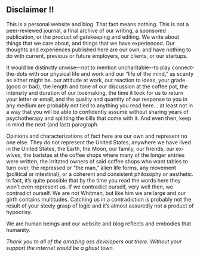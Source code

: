 ## Disclaimer :bangbang:

This is a personal website and blog. That fact means nothing. This is not a peer-reviewed journal, a final archive of our writing, a sponsored publication, or the product of gatekeeping and editing.  We write about things that we care about, and things that we have experienced. Our thoughts and experiences published here are our own, and have nothing to do with current, previous or future employers, our clients, or our startups.

It would be distinctly unwise–-not to mention uncharitable–-to play connect-the-dots with our physical life and work and our “life of the mind,” as scanty as either might be. our attitude at work, our reaction to ideas, your grade (good or bad), the length and tone of our discussion at the coffee pot, the intensity and duration of our lovemaking, the time it took for us to return your letter or email, and the quality and quantity of our response to you in any medium are probably not tied to anything you read here… at least not in a way that you will be able to confidently assume without sharing years of psychotherapy and splitting the bills that come with it. And even then, keep in mind the next (and last) paragraph.

Opinions and characterizations of fact here are our own and represent no one else. They do not represent the United States, anywhere we have lived in the United States, the Earth, the Moon, our family, our friends, our ex-wives, the baristas at the coffee shops where many of the longer entries were written, the irritated owners of said coffee shops who want tables to turn over, the repressed or “the man,” alien life forms, any movement (political or intestinal), or a coherent and consistent philosophy or aesthetic. In fact, it’s quite possible that by the time you read the words here they won’t even represent us. If we contradict ourself, very well then, we contradict ourself. We are not Whitman, but like him we are large and our girth contains multitudes. Catching us in a contradiction is probably not the result of your steely grasp of logic and it’s almost assuredly not a product of hypocrisy.

We are human beings and our website and blog reflects and embodies that humanity.

*Thank you to all of the amazing oss developers out there.  Without your support the internet would be a ghost town.*
